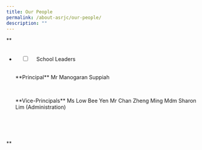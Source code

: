 ```yaml
---
title: Our People
permalink: /about-asrjc/our-people/
description: ""
---
```

**
<ul class="jekyllcodex\_accordion">
  <li>
    <input type="checkbox" id="accordion1">
    <label for="accordion1">School Leaders</label>
    <div>
      <p>**Principal**
Mr Manogaran Suppiah</p>
      <p>**Vice-Principals**  
Ms Low Bee Yen
Mr Chan Zheng Ming
Mdm Sharon Lim (Administration)<br>
       </p>
    </div>
  </li>
</ul>
**